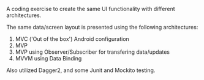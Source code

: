 
A coding exercise to create the same UI functionality with different architectures.

The same data/screen layout is presented using the following architectures:

1. MVC ('Out of the box') Android configuration
2. MVP 
3. MVP using Observer/Subscriber for transfering data/updates
4. MVVM using Data Binding

Also utilized Dagger2, and some Junit and Mockito testing.

